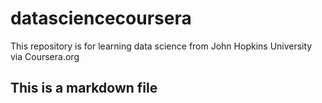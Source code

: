 # datasciencecoursera
This repository is for learning data science from John Hopkins University via Coursera.org
## This is a markdown file
